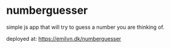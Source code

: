 # numberguesser

simple js app that will try to guess a number you are thinking of.

deployed at: https://emilvn.dk/numberguesser
